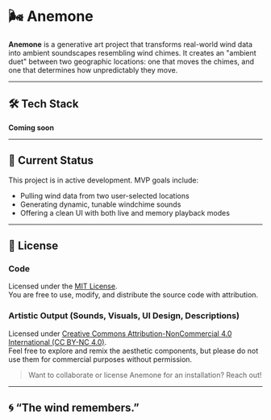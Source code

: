 # 🌬️ Anemone

**Anemone** is a generative art project that transforms real-world wind data into ambient soundscapes resembling wind chimes. It creates an "ambient duet" between two geographic locations: one that moves the chimes, and one that determines how unpredictably they move.

---

## 🛠️ Tech Stack

**Coming soon**

---

## 🚧 Current Status

This project is in active development. MVP goals include:

- Pulling wind data from two user-selected locations
- Generating dynamic, tunable windchime sounds
- Offering a clean UI with both live and memory playback modes

---

## 📜 License

### Code
Licensed under the [MIT License](LICENSE).  
You are free to use, modify, and distribute the source code with attribution.

### Artistic Output (Sounds, Visuals, UI Design, Descriptions)
Licensed under [Creative Commons Attribution-NonCommercial 4.0 International (CC BY-NC 4.0)](https://creativecommons.org/licenses/by-nc/4.0/).  
Feel free to explore and remix the aesthetic components, but please do not use them for commercial purposes without permission.

> Want to collaborate or license Anemone for an installation? Reach out!

---

## 🌀 “The wind remembers.”

